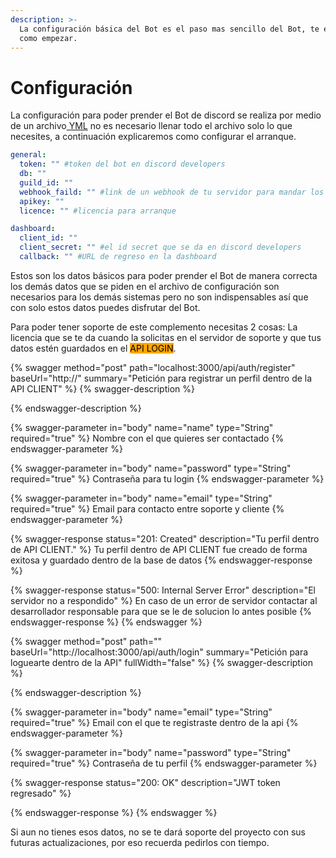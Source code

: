 ```yaml
---
description: >-
  La configuración básica del Bot es el paso mas sencillo del Bot, te explicare
  como empezar.
---
```


# Configuración

La configuración para poder prender el Bot de discord se realiza por medio de un archivo[ YML](https://docs.ansible.com/ansible/latest/reference\_appendices/YAMLSyntax.html) no es necesario llenar todo el archivo solo lo que necesites, a continuación explicaremos como configurar el arranque.

```yaml
general:
  token: "" #token del bot en discord developers
  db: ""
  guild_id: ""
  webhook_faild: "" #link de un webhook de tu servidor para mandar los errores
  apikey: ""
  licence: "" #licencia para arranque

dashboard:
  client_id: ""
  client_secret: "" #el id secret que se da en discord developers
  callback: "" #URL de regreso en la dashboard
```

Estos son los datos básicos para poder prender el Bot de manera correcta los demás datos que se piden en el archivo de configuración son necesarios para los demás sistemas pero no son indispensables así que con solo estos datos puedes disfrutar del Bot.

Para poder tener soporte de este complemento necesitas 2 cosas: La licencia que se te da cuando la solicitas en el servidor de soporte y que tus datos estén guardados en el <mark style="background-color:orange;">API LOGIN</mark>.



{% swagger method="post" path="localhost:3000/api/auth/register" baseUrl="http://" summary="Petición para registrar un perfil dentro de la API CLIENT" %}
{% swagger-description %}

{% endswagger-description %}

{% swagger-parameter in="body" name="name" type="String" required="true" %}
Nombre con el que quieres ser contactado
{% endswagger-parameter %}

{% swagger-parameter in="body" name="password" type="String" required="true" %}
Contraseña para tu login
{% endswagger-parameter %}

{% swagger-parameter in="body" name="email" type="String" required="true" %}
Email para contacto entre soporte y cliente
{% endswagger-parameter %}

{% swagger-response status="201: Created" description="Tu perfil dentro de API CLIENT." %}
Tu perfil dentro de API CLIENT fue creado de forma exitosa y guardado dentro de la base de datos
{% endswagger-response %}

{% swagger-response status="500: Internal Server Error" description="El servidor no a respondido" %}
En caso de un error de servidor contactar al desarrollador responsable para que se le de solucion lo antes posible
{% endswagger-response %}
{% endswagger %}

{% swagger method="post" path="" baseUrl="http://localhost:3000/api/auth/login" summary="Petición para loguearte dentro de la API" fullWidth="false" %}
{% swagger-description %}

{% endswagger-description %}

{% swagger-parameter in="body" name="email" type="String" required="true" %}
Email con el que te registraste dentro de la api
{% endswagger-parameter %}

{% swagger-parameter in="body" name="password" type="String" required="true" %}
Contraseña de tu perfil
{% endswagger-parameter %}

{% swagger-response status="200: OK" description="JWT token regresado" %}

{% endswagger-response %}
{% endswagger %}

Si aun no tienes esos datos, no se te dará soporte del proyecto con sus futuras actualizaciones, por eso recuerda pedirlos con tiempo.
